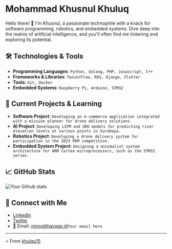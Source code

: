 # Mohammad Khusnul Khuluq

Hello there! 👋 I'm Khusnul, a passionate technophile with a knack for software programming, robotics, and embedded systems. Dive deep into the realms of artificial intelligence, and you'll often find me tinkering and exploring its potential.

## 🛠️ Technologies & Tools

- **Programming Languages**: `Python, Golang, PHP, Javascript, C++`
- **Frameworks & Libraries**: `TensorFlow, ROS, Django, Flutter`
- **Tools**: `Git, Docker`
- **Embedded Systems**: `Raspberry Pi, Arduino, STM32`

## 🌱 Current Projects & Learning

- **Software Project**: `Developing an e-commerce application integrated with a mission planner for drone delivery solutions.`
- **AI Project**: `Developing LSTM and GRU models for predicting river elevation levels at various points in Surabaya.`
- **Robotics Project**: `Developing a drone delivery system for participation in the 2023 PKM competition.`
- **Embedded System Project**: `Designing a minimalist system architecture for ARM Cortex microprocessors, such as the STM32 series.`

## 📈 GitHub Stats

![Your Github stats](https://github-readme-stats.vercel.app/api?username=khulqu15&show_icons=true&hide_title=true&count_private=true&hide=prs&theme=default_repocard)


## 🤝 Connect with Me

- [LinkedIn](https://www.linkedin.com/in/your-linkedin-profile/) 
- [Twitter](https://twitter.com/your-twitter-handle/)
- 📧 Email: ninno@hayago.id`Your email here`

---

⭐️ From [khulqu15](https://github.com/khulqu15)

